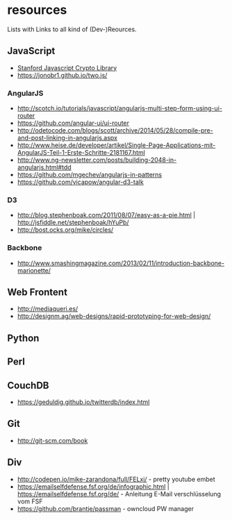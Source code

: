 resources
=========

Lists with Links to all kind of (Dev-)Reources.

## JavaScript

* [Stanford Javascript Crypto Library](https://bitwiseshiftleft.github.io/sjcl/)
* https://jonobr1.github.io/two.js/

### AngularJS

* http://scotch.io/tutorials/javascript/angularjs-multi-step-form-using-ui-router
* https://github.com/angular-ui/ui-router
* http://odetocode.com/blogs/scott/archive/2014/05/28/compile-pre-and-post-linking-in-angularjs.aspx
* http://www.heise.de/developer/artikel/Single-Page-Applications-mit-AngularJS-Teil-1-Erste-Schritte-2181167.html
* http://www.ng-newsletter.com/posts/building-2048-in-angularjs.html#tdd
* https://github.com/mgechev/angularjs-in-patterns
* https://github.com/vicapow/angular-d3-talk

### D3

* http://blog.stephenboak.com/2011/08/07/easy-as-a-pie.html | http://jsfiddle.net/stephenboak/hYuPb/
* http://bost.ocks.org/mike/circles/

### Backbone

* http://www.smashingmagazine.com/2013/02/11/introduction-backbone-marionette/

## Web Frontent

* http://mediaqueri.es/
* http://designm.ag/web-designs/rapid-prototyping-for-web-design/

## Python


## Perl


## CouchDB

* https://geduldig.github.io/twitterdb/index.html

## Git

* http://git-scm.com/book

## Div

* http://codepen.io/mike-zarandona/full/FELxi/ - pretty youtube embet
* https://emailselfdefense.fsf.org/de/infographic.html | https://emailselfdefense.fsf.org/de/ - Anleitung E-Mail verschlüsselung vom FSF
* https://github.com/brantje/passman - owncloud PW manager
